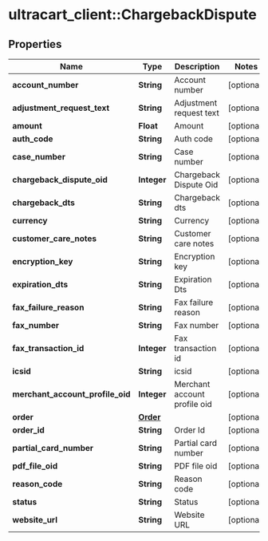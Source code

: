 # ultracart_client::ChargebackDispute

## Properties
Name | Type | Description | Notes
------------ | ------------- | ------------- | -------------
**account_number** | **String** | Account number | [optional] 
**adjustment_request_text** | **String** | Adjustment request text | [optional] 
**amount** | **Float** | Amount | [optional] 
**auth_code** | **String** | Auth code | [optional] 
**case_number** | **String** | Case number | [optional] 
**chargeback_dispute_oid** | **Integer** | Chargeback Dispute Oid | [optional] 
**chargeback_dts** | **String** | Chargeback dts | [optional] 
**currency** | **String** | Currency | [optional] 
**customer_care_notes** | **String** | Customer care notes | [optional] 
**encryption_key** | **String** | Encryption key | [optional] 
**expiration_dts** | **String** | Expiration Dts | [optional] 
**fax_failure_reason** | **String** | Fax failure reason | [optional] 
**fax_number** | **String** | Fax number | [optional] 
**fax_transaction_id** | **Integer** | Fax transaction id | [optional] 
**icsid** | **String** | icsid | [optional] 
**merchant_account_profile_oid** | **Integer** | Merchant account profile oid | [optional] 
**order** | [**Order**](Order.md) |  | [optional] 
**order_id** | **String** | Order Id | [optional] 
**partial_card_number** | **String** | Partial card number | [optional] 
**pdf_file_oid** | **String** | PDF file oid | [optional] 
**reason_code** | **String** | Reason code | [optional] 
**status** | **String** | Status | [optional] 
**website_url** | **String** | Website URL | [optional] 


